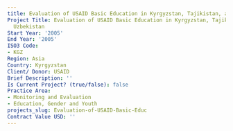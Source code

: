 ```yaml
---
title: Evaluation of USAID Basic Education in Kyrgyzstan, Tajikistan, and Uzbekistan
Project Title: Evaluation of USAID Basic Education in Kyrgyzstan, Tajikistan, and
  Uzbekistan
Start Year: '2005'
End Year: '2005'
ISO3 Code:
- KGZ
Region: Asia
Country: Kyrgyzstan
Client/ Donor: USAID
Brief Description: ''
Is Current Project? (true/false): false
Practice Area:
- Monitoring and Evaluation
- Education, Gender and Youth
projects_slug: Evaluation-of-USAID-Basic-Educ
Contract Value USD: ''
---
```


